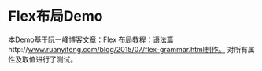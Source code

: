 # Flex布局Demo
本Demo基于阮一峰博客文章：Flex 布局教程：语法篇http://www.ruanyifeng.com/blog/2015/07/flex-grammar.html制作。
对所有属性及取值进行了测试。
